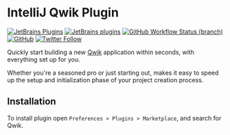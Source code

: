 # IntelliJ Qwik Plugin

[![JetBrains Plugins](https://img.shields.io/jetbrains/plugin/v/21383-qwik)](https://plugins.jetbrains.com/plugin/21383-qwik)
[![JetBrains plugins](https://img.shields.io/jetbrains/plugin/d/21383-qwik)](https://plugins.jetbrains.com/plugin/21383-qwik/versions)
[![GitHub Workflow Status (branch)](https://img.shields.io/github/actions/workflow/status/KartanHQ/intellij-qwik/build.yml?branch=master)](https://github.com/KartanHQ/intellij-qwik/actions/workflows/build.yml)
[![GitHub](https://img.shields.io/github/license/KartanHQ/intellij-qwik)](https://github.com/KartanHQ/intellij-qwik/blob/master/LICENSE)
[![Twitter Follow](https://img.shields.io/badge/follow-%40nekofar-1DA1F2?logo=twitter&style=flat)](https://twitter.com/nekofar)

<!-- Plugin description -->
Quickly start building a new [Qwik](https://qwik.builder.io/) application within seconds, with everything set up for you.

Whether you're a seasoned pro or just starting out, makes it easy to speed up the setup and initialization phase of your project creation process.
<!-- Plugin description end -->

## Installation

To install plugin open `Preferences > Plugins > Marketplace`, and search for Qwik.

